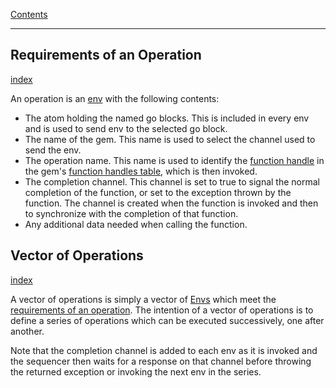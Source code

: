 [Contents](../../Topics/Contents.md)

---

## Requirements of an Operation
[index](../../Topics/Requirements%20of%20an%20Operation.md)

An operation is an [env](../../Topics/Env.md) with the following contents:

- The atom holding the named go blocks. This is included in every env and is used to send env to the selected go block.
- The name of the gem. This name is used to select the channel used to send the env.
- The operation name. This name is used to identify the [function handle](../../Topics/Function%20Handles.md) in the gem's [function handles table](../../Topics/Function%20Handles%20Table.md), which is then invoked.
- The completion channel. This channel is set to true to signal the normal completion of the function, or set to the exception thrown by the function. The channel is created when the function is invoked and then to synchronize with the completion of that function.
- Any additional data needed when calling the function.

## Vector of Operations
[index](../../Topics/Vector%20of%20Operations.md)

A vector of operations is simply a vector of [Envs](../../Topics/Env.md) which meet the [requirements of an operation](../../Topics/Requirements%20of%20an%20Operation.md). The intention of a vector of operations is to define a series of operations which can be executed successively, one after another.

Note that the completion channel is added to each env as it is invoked and the sequencer then waits for a response on that channel before throwing the returned exception or invoking the next env in the series.
